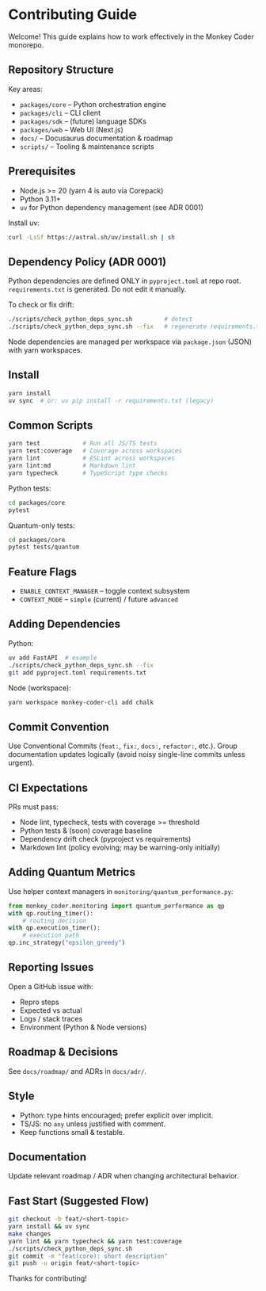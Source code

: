 # Contributing Guide

Welcome! This guide explains how to work effectively in the Monkey Coder monorepo.

## Repository Structure

Key areas:
- `packages/core` – Python orchestration engine
- `packages/cli` – CLI client
- `packages/sdk` – (future) language SDKs
- `packages/web` – Web UI (Next.js)
- `docs/` – Docusaurus documentation & roadmap
- `scripts/` – Tooling & maintenance scripts

## Prerequisites

- Node.js >= 20 (yarn 4 is auto via Corepack)
- Python 3.11+
- `uv` for Python dependency management (see ADR 0001)

Install uv:

```bash
curl -LsSf https://astral.sh/uv/install.sh | sh
```

## Dependency Policy (ADR 0001)

Python dependencies are defined ONLY in `pyproject.toml` at repo root.
`requirements.txt` is generated. Do not edit it manually.

To check or fix drift:

```bash
./scripts/check_python_deps_sync.sh         # detect
./scripts/check_python_deps_sync.sh --fix   # regenerate requirements.txt
```

Node dependencies are managed per workspace via `package.json` (JSON) with yarn workspaces.

## Install

```bash
yarn install
uv sync  # or: uv pip install -r requirements.txt (legacy)
```

## Common Scripts

```bash
yarn test            # Run all JS/TS tests
yarn test:coverage   # Coverage across workspaces
yarn lint            # ESLint across workspaces
yarn lint:md         # Markdown lint
yarn typecheck       # TypeScript type checks
```

Python tests:

```bash
cd packages/core
pytest
```

Quantum-only tests:

```bash
cd packages/core
pytest tests/quantum
```

## Feature Flags
- `ENABLE_CONTEXT_MANAGER` – toggle context subsystem
- `CONTEXT_MODE` – `simple` (current) / future `advanced`

## Adding Dependencies
Python:

```bash
uv add FastAPI  # example
./scripts/check_python_deps_sync.sh --fix
git add pyproject.toml requirements.txt
```

Node (workspace):

```bash
yarn workspace monkey-coder-cli add chalk
```

## Commit Convention
Use Conventional Commits (`feat:`, `fix:`, `docs:`, `refactor:`, etc.).
Group documentation updates logically (avoid noisy single-line commits unless urgent).

## CI Expectations
PRs must pass:
- Node lint, typecheck, tests with coverage >= threshold
- Python tests & (soon) coverage baseline
- Dependency drift check (pyproject vs requirements)
- Markdown lint (policy evolving; may be warning-only initially)

## Adding Quantum Metrics
Use helper context managers in `monitoring/quantum_performance.py`:

```python
from monkey_coder.monitoring import quantum_performance as qp
with qp.routing_timer():
    # routing decision
with qp.execution_timer():
    # execution path
qp.inc_strategy("epsilon_greedy")
```

## Reporting Issues
Open a GitHub issue with:
- Repro steps
- Expected vs actual
- Logs / stack traces
- Environment (Python & Node versions)

## Roadmap & Decisions
See `docs/roadmap/` and ADRs in `docs/adr/`.

## Style
- Python: type hints encouraged; prefer explicit over implicit.
- TS/JS: no `any` unless justified with comment.
- Keep functions small & testable.

## Documentation
Update relevant roadmap / ADR when changing architectural behavior.

## Fast Start (Suggested Flow)

```bash
git checkout -b feat/<short-topic>
yarn install && uv sync
make changes
yarn lint && yarn typecheck && yarn test:coverage
./scripts/check_python_deps_sync.sh
git commit -m "feat(core): short description"
git push -u origin feat/<short-topic>
```

Thanks for contributing!
